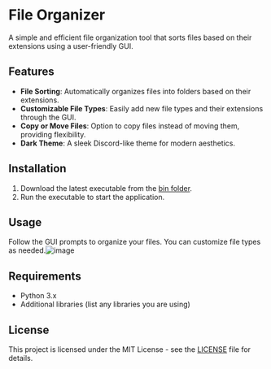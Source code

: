 # File Organizer

A simple and efficient file organization tool that sorts files based on their extensions using a user-friendly GUI.

## Features

- **File Sorting**: Automatically organizes files into folders based on their extensions.
- **Customizable File Types**: Easily add new file types and their extensions through the GUI.
- **Copy or Move Files**: Option to copy files instead of moving them, providing flexibility.
- **Dark Theme**: A sleek Discord-like theme for modern aesthetics.

## Installation

1. Download the latest executable from the [bin folder](bin/your_executable.exe).
2. Run the executable to start the application.

## Usage

Follow the GUI prompts to organize your files. You can customize file types as needed.![image](https://github.com/user-attachments/assets/7767f534-4a1d-4ebf-90e0-03939412c965)


## Requirements

- Python 3.x
- Additional libraries (list any libraries you are using)

## License

This project is licensed under the MIT License - see the [LICENSE](LICENSE) file for details.

